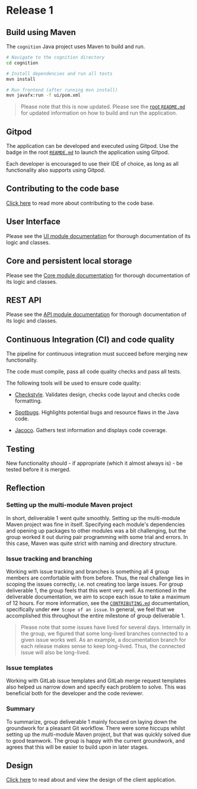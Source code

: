 # Release 1

## Build using Maven

The `cognition` Java project uses Maven to build and run.

```sh
# Navigate to the cognition directory
cd cognition

# Install dependencies and run all tests
mvn install

# Run frontend (after running mvn install)
mvn javafx:run -f ui/pom.xml
```

> Please note that this is now updated. Please see the [root `README.md`](../../README.md) for updated information on how to build and run the application.

## Gitpod

The application can be developed and executed using Gitpod. Use the badge in the root [`REAMDE.md`](../../README.md) to
launch the application using Gitpod.

Each developer is encouraged to use their IDE of choice, as long as all functionality also supports using Gitpod.

## Contributing to the code base

[Click here](../../CONTRIBUTING.md) to read more about contributing to the code base.

## User Interface

Please see the [UI module documentation](../../cognition/ui/README.md) for thorough documentation of its logic and
classes.

## Core and persistent local storage

Please see the [Core module documentation](../../cognition/core/README.md) for thorough documentation of its logic and
classes.

## REST API

Please see the [API module documentation](../../cognition/api/README.md) for thorough documentation of its logic and
classes.

## Continuous Integration (CI) and code quality

The pipeline for continuous integration must succeed before merging new functionality.

The code must compile, pass all code quality checks and pass all tests.

The following tools will be used to ensure code quality:

- [Checkstyle](https://checkstyle.sourceforge.io). Validates design, checks code layout and checks code formatting.

- [Spotbugs](https://spotbugs.github.io/). Highlights potential bugs and resource flaws in the Java code.

- [Jacoco](https://www.jacoco.org/jacoco/). Gathers test information and displays code coverage.

## Testing

New functionality should - if appropriate (which it almost always is) - be tested before it is merged.

## Reflection

### Setting up the multi-module Maven project

In short, deliverable 1 went quite smoothly. Setting up the multi-module Maven project was fine in itself. Specifying
each module's dependencies and opening up packages to other modules was a bit challenging, but the group worked it out
during pair programming with some trial and errors. In this case, Maven was quite strict with naming and directory
structure.

### Issue tracking and branching

Working with issue tracking and branches is something all 4 group members are comfortable with from before. Thus, the
real challenge lies in scoping the issues correctly, i.e. not creating too large issues. For group deliverable 1, the
group feels that this went very well. As mentioned in the deliverable documentation, we aim to scope each issue to take
a maximum of 12 hours. For more information, see the [`CONTRIBUTING.md`](../../CONTRIBUTING.md) documentation,
specifically under `### Scope of an issue`. In general, we feel that we accomplished this throughout the entire
milestone of group deliverable 1.

> Please note that some issues have lived for several days. Internally in the group, we figured that some long-lived branches connected to a given issue works well. As an example, a documentation branch for each release makes sense to keep long-lived. Thus, the connected issue will also be long-lived.

### Issue templates

Working with GitLab issue templates and GitLab merge request templates also helped us narrow down and specify each
problem to solve. This was beneficial both for the developer and the code reviewer.

### Summary

To summarize, group deliverable 1 mainly focused on laying down the groundwork for a pleasant Git workflow. There were
some hiccups whilst setting up the multi-module Maven project, but that was quickly solved due to good teamwork. The
group is happy with the current groundwork, and agrees that this will be easier to build upon in later stages.

## Design

[Click here](../design/DESIGN.md) to read about and view the design of the client application. 